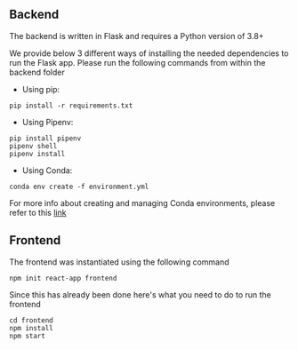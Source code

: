 ## Backend

The backend is written in Flask and requires a Python version of 3.8+

We provide below 3 different ways of installing the needed dependencies to run the Flask app. Please run the following commands from within the backend folder

- Using pip:
```
pip install -r requirements.txt
```

- Using Pipenv:
```
pip install pipenv
pipenv shell
pipenv install
```

- Using Conda: 
```
conda env create -f environment.yml
```
For more info about creating and managing Conda environments, please refer to this [link](https://docs.conda.io/projects/conda/en/latest/user-guide/tasks/manage-environments.html)

## Frontend

The frontend was instantiated using the following command
```
npm init react-app frontend
```

Since this has already been done here's what you need to do to run the frontend

```
cd frontend 
npm install
npm start
```
